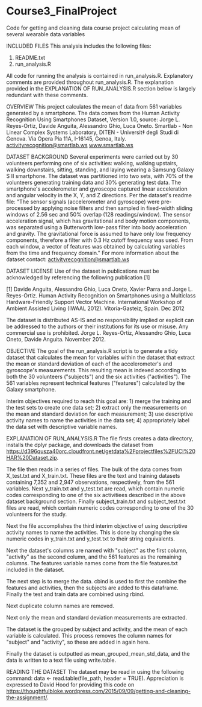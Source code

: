 # Course3_FinalProject
Code for getting and cleaning data course project calculating mean of several wearable data variables 

INCLUDED FILES
This analysis includes the following files:
1) README.txt
2) run_analysis.R

All code for running the analysis is contained in run_analysis.R. Explanatory comments are provided throughout run_analysis.R. The explanation provided in the EXPLANATION OF RUN_ANALYSIS.R section below is largely redundant with these comments. 

OVERVIEW
This project calculates the mean of data from 561 variables generated by a smartphone. The data comes from the Human Activity Recognition Using Smartphones Dataset, Version 1.0, source: Jorge L. Reyes-Ortiz, Davide Anguita, Alessandro Ghio, Luca Oneto.
Smartlab - Non Linear Complex Systems Laboratory, DITEN - Universit‡ degli Studi di Genova. Via Opera Pia 11A, I-16145, Genoa, Italy.
activityrecognition@smartlab.ws www.smartlab.ws

DATASET BACKGROUND
Several experiments were carried out by 30 volunteers performing one of six activities: walking, walking upstairs, walking downstairs, sitting, standing, and laying wearing a Samsung Galaxy S II smartphone. The dataset was partitioned into two sets, with 70% of the volunteers generating training data and 30% generating test data. The smartphone's accelerometer and gyroscope captured linear acceleration and angular velocity in the X, Y, and Z directions. Per the dataset's readme file: "The sensor signals (accelerometer and gyroscope) were pre-processed by applying noise filters and then sampled in fixed-width sliding windows of 2.56 sec and 50% overlap (128 readings/window). The sensor acceleration signal, which has gravitational and body motion components, was separated using a Butterworth low-pass filter into body acceleration and gravity. The gravitational force is assumed to have only low frequency components, therefore a filter with 0.3 Hz cutoff frequency was used. From each window, a vector of features was obtained by calculating variables from the time and frequency domain." For more information about the dataset contact: activityrecognition@smartlab.ws

DATASET LICENSE
Use of the dataset in publications must be acknowledged by referencing the following publication [1] 

[1] Davide Anguita, Alessandro Ghio, Luca Oneto, Xavier Parra and Jorge L. Reyes-Ortiz. Human Activity Recognition on Smartphones using a Multiclass Hardware-Friendly Support Vector Machine. International Workshop of Ambient Assisted Living (IWAAL 2012). Vitoria-Gasteiz, Spain. Dec 2012

The dataset is distributed AS-IS and no responsibility implied or explicit can be addressed to the authors or their institutions for its use or misuse. Any commercial use is prohibited. Jorge L. Reyes-Ortiz, Alessandro Ghio, Luca Oneto, Davide Anguita. November 2012.

OBJECTIVE
The goal of the run_analysis.R script is to generate a tidy dataset that calculates the mean for variables within the dataset that extract the mean or standard deviation of each of the accelerometer's and gyroscope's measurements. This resulting mean is indexed according to both the 30 volunteers ("subjects") and the six activities ("activities"). The 561 variables represent technical features ("features") calculated by the Galaxy smartphone.

Interim objectives required to reach this goal are: 1) merge the training and the test sets to create one data set; 2) extract only the measurements on the mean and standard deviation for each measurement; 3) use descriptive activity names to name the activities in the data set; 4) appropriately label the data set with descriptive variable names. 

EXPLANATION OF RUN_ANALYSIS.R
The file firsts creates a data directory, installs the dplyr package, and downloads the dataset from https://d396qusza40orc.cloudfront.net/getdata%2Fprojectfiles%2FUCI%20HAR%20Dataset.zip.  

The file then reads in a series of files. The bulk of the data comes from X_test.txt and X_train.txt. These files are the text and training datasets containing 7,352 and 2,947 observations, respectively, from the 561 variables. Next y_train.txt and y_test.txt are read, which contain numeric codes corresponding to one of the six activitiees described in the above dataset background section. Finally subject_train.txt and subject_test.txt files are read, which contain numeric codes corresponding to one of the 30 volunteers for the study.

Next the file accomplishes the third interim objective of using descriptive activity names to name the activities. This is done by changing the six numeric codes in y_train.txt and y_test.txt to their string equivalents.

Next the dataset's columns are named with "subject" as the first column, "activity" as the second column, and the 561 features as the remaining columns. The features variable names come from the file features.txt included in the dataset.

The next step is to merge the data. cbind is used to first the combine the features and activities, then the subjects are added to this dataframe. Finally the test and train data are combined using rbind.

Next duplicate column names are removed.

Next only the mean and standard deviation measurements are extracted. 

The dataset is the grouped by subject and activity, and the mean of each variable is calculated. This process removes the column names for "subject" and "activity", so these are added in again here. 

Finally the dataset is outputted as mean_grouped_mean_std_data, and the data is written to a text file using write.table. 

READING THE DATASET
The dataset may be read in using the following command:
data <- read.table(file_path, header = TRUE). Appreciation is expressed to David Hood for providing this code on https://thoughtfulbloke.wordpress.com/2015/09/09/getting-and-cleaning-the-assignment/.













